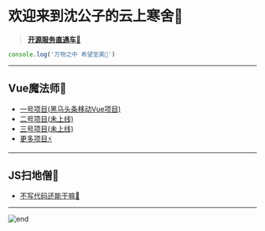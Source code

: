 
# **欢迎来到沈公子的云上寒舍👻**
>[**开源服务直通车🚀**](https://github.com/techpang666/techpang666.github.io)  

```js
console.log('万物之中 希望至美🌈')
```

------
## **Vue魔法师🔮**
* [一号项目(黑马头条移动Vue项目)](https://techpang.top/heima_toutiao)
* [二号项目(未上线)](https://techpang.top/)
* [三号项目(未上线)](https://techpang.top/)
* [更多项目⚡](https://techpang.top/)

------
## **JS扫地僧🍖**
* [不写代码还能干嘛🥺](https://techpang.top/)

------
![end](https://gitee.com/techpang/img_emoji_libs/raw/master/img_bed/markdown_images/end.jpg '富婆加我吧不想努力了')